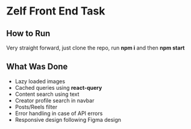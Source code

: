 # Zelf Front End Task

## How to Run
Very straight forward, just clone the repo, run **npm i** and then **npm start**


## What Was Done

- Lazy loaded images
- Cached queries using **react-query**
- Content search using text
- Creator profile search in navbar
- Posts/Reels filter
- Error handling in case of API errors
- Responsive design following Figma design

